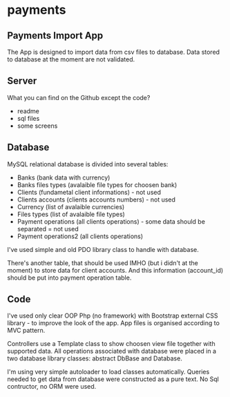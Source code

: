 # payments

## Payments Import App 

The App is designed to import data from csv files to database.
Data stored to database at the moment are not validated.

## Server
What you can find on the Github except the code?
 - readme
 - sql files
 - some screens
 
## Database 
MySQL relational database is divided into several tables:
 - Banks (bank data with currency)
 - Banks files types (avalaible file types for choosen bank)
 - Clients (fundametal client informations) - not used
 - Clients accounts (clients accounts numbers) - not used
 - Currency (list of avalaible currencies)
 - Files types (list of avalaible file types)
 - Payment operations (all clients operations) - some data should be separated = not used
 - Payment operations2 (all clients operations)
 
I've used simple and old PDO library class to handle with database.

There's another table, that should be used IMHO (but i didn't at the moment) to store data for client accounts.
And this information (account_id) should be put into payment operation table.

## Code
I've used only clear OOP Php (no framework) with Bootstrap external CSS library - to improve the look of the app.
App files is organised according to MVC pattern.

Controllers use a Template class to show choosen view file together with supported data.
All operations associated with database were placed in a two database library classes: abstract DbBase and Database.

I'm using very simple autoloader to load classes automatically.
Queries needed to get data from database were constructed as a pure text. No Sql contructor, no ORM were used.

